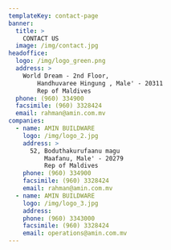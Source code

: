 ```yaml
---
templateKey: contact-page
banner:
  title: >
    CONTACT US
  image: /img/contact.jpg
headoffice:
  logo: /img/logo_green.png
  address: >
    World Dream - 2nd Floor,
        Handhuvaree Hingung , Male' - 20311
        Rep of Maldives
  phone: (960) 334900
  facsimile: (960) 3328424
  email: rahman@amin.com.mv
companies:
  - name: AMIN BUILDWARE
    logo: /img/logo_2.jpg
    address: >
      52, Boduthakurufaanu magu
          Maafanu, Male' - 20279
          Rep of Maldives
    phone: (960) 334900
    facsimile: (960) 3328424
    email: rahman@amin.com.mv
  - name: AMIN BUILDWARE
    logo: /img/logo_3.jpg
    address:
    phone: (960) 3343000
    facsimile: (960) 3328424
    email: operations@amin.com.mv
---
```

